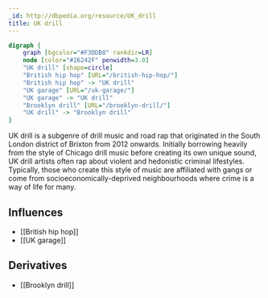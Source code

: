 ```yaml
---
_id: http://dbpedia.org/resource/UK_drill
title: UK drill
---
```


```dot
digraph {
	graph [bgcolor="#F3DDB8" rankdir=LR]
	node [color="#26242F" penwidth=3.0]
	"UK drill" [shape=circle]
	"British hip hop" [URL="/british-hip-hop/"]
	"British hip hop" -> "UK drill"
	"UK garage" [URL="/uk-garage/"]
	"UK garage" -> "UK drill"
	"Brooklyn drill" [URL="/brooklyn-drill/"]
	"UK drill" -> "Brooklyn drill"
}
```

UK drill is a subgenre of drill music and road rap that originated in the South London district of Brixton from 2012 onwards. Initially borrowing heavily from the style of Chicago drill music before creating its own unique sound, UK drill artists often rap about violent and hedonistic criminal lifestyles. Typically, those who create this style of music are affiliated with gangs or come from socioeconomically-deprived neighbourhoods where crime is a way of life for many.

## Influences
- [[British hip hop]]
- [[UK garage]]

## Derivatives
- [[Brooklyn drill]]
